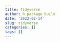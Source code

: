 ```yaml
---
title: Tidyverse
author: R package build
date: '2022-02-14'
slug: tidyverse
categories: []
tags: []
---
```

